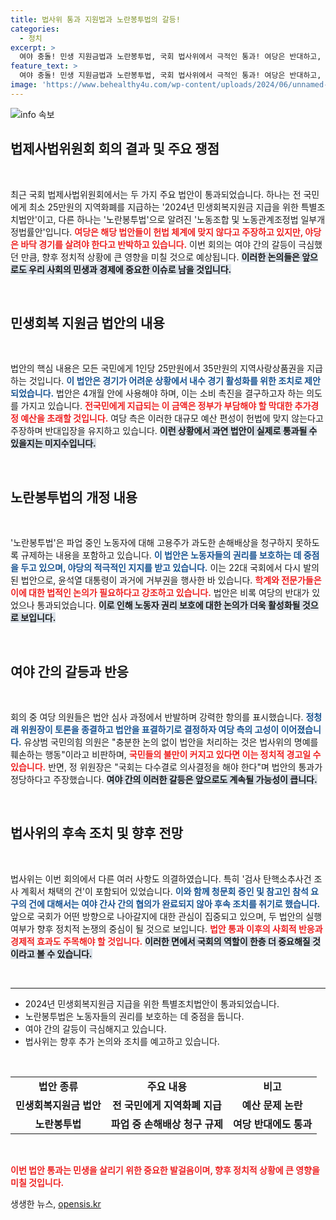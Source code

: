 ```yaml
---
title: 법사위 통과 지원법과 노란봉투법의 갈등!
categories:
  - 정치
excerpt: >
  여야 충돌! 민생 지원금법과 노란봉투법, 국회 법사위에서 극적인 통과! 여당은 반대하고, 야당은 경기 살리기를 주장하는 가운데, 과연 이 법안이 경제에 어떤 영향을 미칠까?
feature_text: >
  여야 충돌! 민생 지원금법과 노란봉투법, 국회 법사위에서 극적인 통과! 여당은 반대하고, 야당은 경기 살리기를 주장하는 가운데, 과연 이 법안이 경제에 어떤 영향을 미칠까?
image: 'https://www.behealthy4u.com/wp-content/uploads/2024/06/unnamed-file.png'
---
```


<p><img src="https://www.behealthy4u.com/wp-content/uploads/2024/06/unnamed-file.png" alt="info 속보" /></p>

<h2 data-ke-size="size26">법제사법위원회 회의 결과 및 주요 쟁점</h2>

<p data-ke-size="size16">&nbsp;</p>

<p>최근 국회 법제사법위원회에서는 두 가지 주요 법안이 통과되었습니다. 하나는 전 국민에게 최소 25만원의 지역화폐를 지급하는 '2024년 민생회복지원금 지급을 위한 특별조치법안'이고, 다른 하나는 '노란봉투법'으로 알려진 '노동조합 및 노동관계조정법 일부개정법률안'입니다. <b><span style="color: #ee2323;">여당은 해당 법안들이 헌법 체계에 맞지 않다고 주장하고 있지만, 야당은 바닥 경기를 살려야 한다고 반박하고 있습니다.</span></b> 이번 회의는 여야 간의 갈등이 극심했던 만큼, 향후 정치적 상황에 큰 영향을 미칠 것으로 예상됩니다. <b><span style="background-color: #21538527;">이러한 논의들은 앞으로도 우리 사회의 민생과 경제에 중요한 이슈로 남을 것입니다.</span></b></p>

<p data-ke-size="size16">&nbsp;</p>

<h2 data-ke-size="size26">민생회복 지원금 법안의 내용</h2>

<p data-ke-size="size16">&nbsp;</p>

<p>법안의 핵심 내용은 모든 국민에게 1인당 25만원에서 35만원의 지역사랑상품권을 지급하는 것입니다. <b><span style="color: #1a5490;">이 법안은 경기가 어려운 상황에서 내수 경기 활성화를 위한 조치로 제안되었습니다.</span></b> 법안은 4개월 안에 사용해야 하며, 이는 소비 촉진을 결구하고자 하는 의도를 가지고 있습니다. <b><span style="color: #ee2323;">전국민에게 지급되는 이 금액은 정부가 부담해야 할 막대한 추가경정 예산을 초래할 것입니다.</span></b> 여당 측은 이러한 대규모 예산 편성이 헌법에 맞지 않는다고 주장하며 반대입장을 유지하고 있습니다. <b><span style="background-color: #21538527;">이런 상황에서 과연 법안이 실제로 통과될 수 있을지는 미지수입니다.</span></b></p>

<p data-ke-size="size16">&nbsp;</p>

<h2 data-ke-size="size26">노란봉투법의 개정 내용</h2>

<p data-ke-size="size16">&nbsp;</p>

<p>'노란봉투법'은 파업 중인 노동자에 대해 고용주가 과도한 손해배상을 청구하지 못하도록 규제하는 내용을 포함하고 있습니다. <b><span style="color: #1a5490;">이 법안은 노동자들의 권리를 보호하는 데 중점을 두고 있으며, 야당의 적극적인 지지를 받고 있습니다.</span></b> 이는 22대 국회에서 다시 발의된 법안으로, 윤석열 대통령이 과거에 거부권을 행사한 바 있습니다. <b><span style="color: #ee2323;">학계와 전문가들은 이에 대한 법적인 논의가 필요하다고 강조하고 있습니다.</span></b> 법안은 비록 여당의 반대가 있었으나 통과되었습니다. <b><span style="background-color: #21538527;">이로 인해 노동자 권리 보호에 대한 논의가 더욱 활성화될 것으로 보입니다.</span></b></p>

<p data-ke-size="size16">&nbsp;</p>

<h2 data-ke-size="size26">여야 간의 갈등과 반응</h2>

<p data-ke-size="size16">&nbsp;</p>

<p>회의 중 여당 의원들은 법안 심사 과정에서 반발하며 강력한 항의를 표시했습니다. <b><span style="color: #1a5490;">정청래 위원장이 토론을 종결하고 법안을 표결하기로 결정하자 여당 측의 고성이 이어졌습니다.</span></b> 유상범 국민의힘 의원은 "충분한 논의 없이 법안을 처리하는 것은 법사위의 명예를 훼손하는 행동"이라고 비판하며, <b><span style="color: #ee2323;">국민들의 불만이 커지고 있다면 이는 정치적 경고일 수 있습니다.</span></b> 반면, 정 위원장은 "국회는 다수결로 의사결정을 해야 한다"며 법안의 통과가 정당하다고 주장했습니다. <b><span style="background-color: #21538527;">여야 간의 이러한 갈등은 앞으로도 계속될 가능성이 큽니다.</span></b></p>

<p data-ke-size="size16">&nbsp;</p>

<h2 data-ke-size="size26">법사위의 후속 조치 및 향후 전망</h2>

<p data-ke-size="size16">&nbsp;</p>

<p>법사위는 이번 회의에서 다른 여러 사항도 의결하였습니다. 특히 '검사 탄핵소추사건 조사 계획서 채택의 건'이 포함되어 있었습니다. <b><span style="color: #1a5490;">이와 함께 청문회 증인 및 참고인 참석 요구의 건에 대해서는 여야 간사 간의 협의가 완료되지 않아 후속 조치를 취기로 했습니다.</span></b> 앞으로 국회가 어떤 방향으로 나아갈지에 대한 관심이 집중되고 있으며, 두 법안의 실행 여부가 향후 정치적 논쟁의 중심이 될 것으로 보입니다. <b><span style="color: #ee2323;">법안 통과 이후의 사회적 반응과 경제적 효과도 주목해야 할 것입니다.</span></b> <b><span style="background-color: #21538527;">이러한 면에서 국회의 역할이 한층 더 중요해질 것이라고 볼 수 있습니다.</span></b></p>

<p data-ke-size="size16">&nbsp;</p>

<hr/>

<ul>
    <li>2024년 민생회복지원금 지급을 위한 특별조치법안이 통과되었습니다.</li>
    <li>노란봉투법은 노동자들의 권리를 보호하는 데 중점을 둡니다.</li>
    <li>여야 간의 갈등이 극심해지고 있습니다.</li>
    <li>법사위는 향후 추가 논의와 조치를 예고하고 있습니다.</li>
</ul>

<p data-ke-size="size16">&nbsp;</p>

<table>
    <tr>
        <td style="text-align: center; height: 17px;"><b>법안 종류</b></td>
        <td style="text-align: center; height: 17px;"><b>주요 내용</b></td>
        <td style="text-align: center; height: 17px;"><b>비고</b></td>
    </tr>
    <tr>
        <td style="text-align: center; height: 17px;"><b>민생회복지원금 법안</b></td>
        <td style="text-align: center; height: 17px;"><b>전 국민에게 지역화폐 지급</b></td>
        <td style="text-align: center; height: 17px;"><b>예산 문제 논란</b></td>
    </tr>
    <tr>
        <td style="text-align: center; height: 17px;"><b>노란봉투법</b></td>
        <td style="text-align: center; height: 17px;"><b>파업 중 손해배상 청구 규제</b></td>
        <td style="text-align: center; height: 17px;"><b>여당 반대에도 통과</b></td>
    </tr>
</table>

<p data-ke-size="size16">&nbsp;</p>

<p><b><span style="color: #ee2323;">이번 법안 통과는 민생을 살리기 위한 중요한 발걸음이며, 향후 정치적 상황에 큰 영향을 미칠 것입니다.</span></b></p>
생생한 뉴스, <a href="https://opensis.kr" rel="dofollow">opensis.kr</a>


